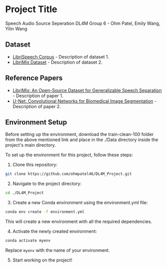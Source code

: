 # Project Title

Speech Audio Source Seperation 
DL4M Group 6 - Ohm Patel, Emily Wang, Yilin Wang

## Dataset

- [LibriSpeech Corpus](https://www.openslr.org/12) - Description of dataset 1.
- [LibriMix Dataset](https://github.com/JorisCos/LibriMix) - Description of dataset 2.

## Reference Papers

- [LibriMix: An Open-Source Dataset for Generalizable Speech Separation](https://doi.org/10.48550/arXiv.2005.11262) - Description of paper 1.
- [U-Net: Convolutional Networks for Biomedical Image Segmentation](https://doi.org/10.48550/arXiv.1505.04597) - Description of paper 2.

## Environment Setup
Before setting up the environment, download the train-clean-100 folder from the above mentioned link and place in the ./Data directory inside the project's main directory.

To set up the environment for this project, follow these steps:

1. Clone this repository:
```bash
git clone https://github.com/ohmpatel46/DL4M_Project.git
```

2. Navigate to the project directory:
```bash
cd ./DL4M_Project
```

3. Create a new Conda environment using the environment.yml file:
```bash
conda env create -f environment.yml
```
This will create a new environment with all the required dependencies.


4. Activate the newly created environment:
```bash
conda activate myenv
```
Replace `myenv` with the name of your environment.


5. Start working on the project!


